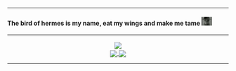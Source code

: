 <hr>

#### The bird of hermes is my name, eat my wings and make me tame <img src="/src/images/Testing_images.png" height="20px"></img>

<hr>


<div align=center>
<a href="https://github.com/AnonNanoo/">
  <img height=200 align="center" src="https://github-readme-stats.vercel.app/api/top-langs/?username=AnonNanoo&layout=donut&theme=transparent" />
</a>
<br>
<a href="https://github.com/AnonNanoo/">
  <img height=200 align="center" src="https://github-readme-stats.vercel.app/api?username=AnonNanoo&rank_icon=github&show_icons=true&hide=contribs&theme=transparent&show=reviews&border_radius=8" />
</a>
<a href="https://github.com/AnonNanoo/">
  <img height=200 align="center" src="https://github-readme-streak-stats.herokuapp.com/?user=AnonNanoo&theme=cobalt&border_radius=8" />
</a>
</div>

<hr>
